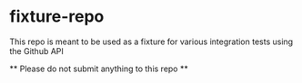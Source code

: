 # fixture-repo
This repo is meant to be used as a fixture for various integration tests using the Github API

** Please do not submit anything to this repo **


